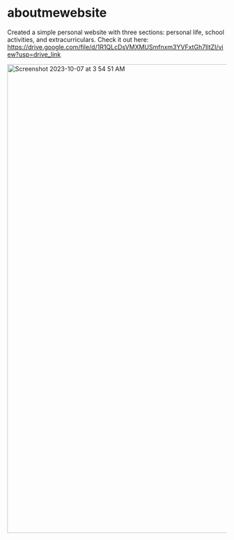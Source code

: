 # aboutmewebsite
Created a simple personal website with three sections: personal life, school activities, and extracurriculars. Check it out here: https://drive.google.com/file/d/1R1QLcDsVMXMUSmfnxm3YVFxtGh7IltZI/view?usp=drive_link

<img width="1075" alt="Screenshot 2023-10-07 at 3 54 51 AM" src="https://github.com/SFarruqui/aboutmewebsite/assets/113355829/0e41c310-64a1-4fe3-af41-853af3d7de74">
